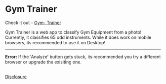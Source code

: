 # Gym Trainer
Check it out - [Gym- Trainer](https://gym-trainer.onrender.com/)<br>


Gym Trainer is a web app to classify Gym Equipment from a photo! Currently, it classifies 65 odd instruments. While it does work on mobile browsers, its recommended to use it on Desktop!

<hr>
<b>Error:</b> If the 'Analyze' button gets stuck, its recommended you try a different browser or upgrade the exisiting one. 
<br>
<br>

[Disclosure](https://github.com/cabhijith/Gym-Trainer/blob/master/app/Disclosure.md)
